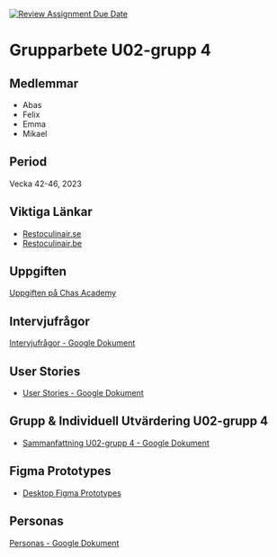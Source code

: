 [![Review Assignment Due Date](https://classroom.github.com/assets/deadline-readme-button-24ddc0f5d75046c5622901739e7c5dd533143b0c8e959d652212380cedb1ea36.svg)](https://classroom.github.com/a/P-3MvOyk)


# Grupparbete U02-grupp 4

## Medlemmar
- Abas
- Felix
- Emma
- Mikael

## Period
Vecka 42-46, 2023

## Viktiga Länkar

- [Restoculinair.se](https://restoculinair.se)
- [Restoculinair.be](https://restoculinair.be/?languagechoose=fr)

## Uppgiften
[Uppgiften på Chas Academy](https://chasacademy.instructure.com/courses/287/assignments/1126)

## Intervjufrågor
[Intervjufrågor - Google Dokument](https://docs.google.com/document/d/18McfOnZ-miR_SWfe92m8BW8fqFru4JIE0wiK4dYzF_o/edit)

## User Stories
- [User Stories - Google Dokument](https://docs.google.com/document/d/13-fH6lN3_21wmmC50KrTdQVGImCV4Xe2Qps6D10NgjY/edit)

## Grupp & Individuell Utvärdering U02-grupp 4
- [Sammanfattning U02-grupp 4 - Google Dokument](https://docs.google.com/document/d/1RjjG3YPCyclqTgt25SDta1casZk4tfzHY32unPhrAjA/edit#heading=h.ndazz1w42tw7)

## Figma Prototypes
- [Desktop Figma Prototypes](https://www.figma.com/file/8YIxVcipRLtQuVwg8PoeCt/desktop?type=design&node-id=0-1&mode=design&t=LiucsXqjzdy05q9h-0)

## Personas
[Personas - Google Dokument](https://docs.google.com/document/d/1kCfKS4wcYt029g9VVKB8KW145c6FK5vIsqCzifKUGK0/edit)
